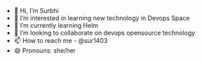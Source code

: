 - 👋 Hi, I’m Surbhi
- 👀 I’m interested in learning new technology in Devops Space
- 🌱 I’m currently learning Helm 
- 💞️ I’m looking to collaborate on devops opensource technology
- 📫 How to reach me - @sur1403
- 😄 Pronouns: she/her

